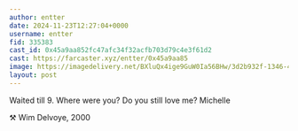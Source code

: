 ```yaml
---
author: entter
date: 2024-11-23T12:27:04+0000
username: entter
fid: 335383
cast_id: 0x45a9aa852fc47afc34f32acfb703d79c4e3f61d2
cast: https://farcaster.xyz/entter/0x45a9aa85
image: https://imagedelivery.net/BXluQx4ige9GuW0Ia56BHw/3d2b932f-1346-45fd-f4e1-6b911ebb4300/original
layout: post
---
```


Waited till 9. Where were you? Do you still love me? Michelle

⚒️
Wim Delvoye, 2000

<img src='https://imagedelivery.net/BXluQx4ige9GuW0Ia56BHw/3d2b932f-1346-45fd-f4e1-6b911ebb4300/original' alt='' referrerpolicy='no-referrer'/>
